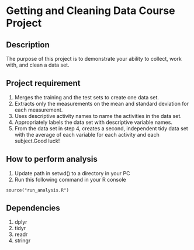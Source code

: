 # Getting and Cleaning Data Course Project

## Description

The purpose of this project is to demonstrate your ability to collect, work with, and clean a data set.

## Project requirement

1. Merges the training and the test sets to create one data set.
2. Extracts only the measurements on the mean and standard deviation for each measurement. 
3. Uses descriptive activity names to name the activities in the data set.
4. Appropriately labels the data set with descriptive variable names. 
5. From the data set in step 4, creates a second, independent tidy data set with the average of each variable for each activity and each subject.Good luck!

## How to perform analysis 

1. Update path in setwd() to a directory in your PC
2. Run this following command in your R console

```
source("run_analysis.R")
```

## Dependencies

1. dplyr
2. tidyr
3. readr
4. stringr



